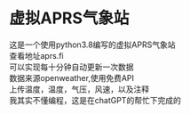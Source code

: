 # 虚拟APRS气象站<br>
这是一个使用python3.8编写的虚拟APRS气象站<br>
查看地址aprs.fi<br>
可以实现每十分钟自动更新一次数据<br>
数据来源openweather,使用免费API<br>
上传温度，温度，气压，风速，以及注释<br>
我其实不懂编程，这是在chatGPT的帮忙下完成的<br>
